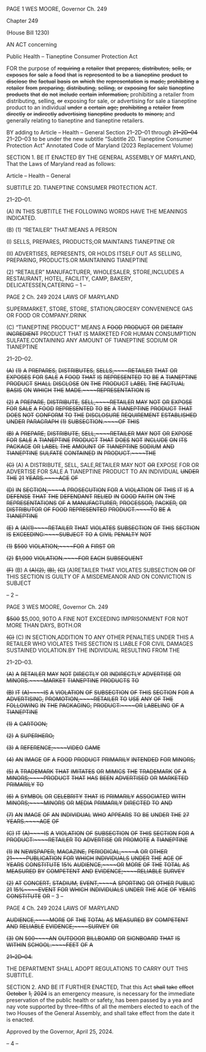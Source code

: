 PAGE 1
WES MOORE, Governor Ch. 249

Chapter 249

(House Bill 1230)

AN ACT concerning

Public Health – Tianeptine Consumer Protection Act

FOR the purpose of ~~requiring~~ ~~a~~ ~~retailer~~ ~~that~~ ~~prepares,~~ ~~distributes,~~ ~~sells,~~ ~~or~~ ~~exposes~~ ~~for~~ ~~sale~~
~~a~~ ~~food~~ ~~that~~ ~~is~~ ~~represented~~ ~~to~~ ~~be~~ ~~a~~ ~~tianeptine~~ ~~product~~ ~~to~~ ~~disclose~~ ~~the~~ ~~factual~~ ~~basis~~ ~~on~~
~~which~~ ~~the~~ ~~representation~~ ~~is~~ ~~made;~~ ~~prohibiting~~ ~~a~~ ~~retailer~~ ~~from~~ ~~preparing,~~ ~~distributing,~~
~~selling,~~ ~~or~~ ~~exposing~~ ~~for~~ ~~sale~~ ~~tianeptine~~ ~~products~~ ~~that~~ ~~do~~ ~~not~~ ~~include~~ ~~certain~~
~~information;~~ prohibiting a retailer from distributing, selling, ~~or~~ exposing for sale, or
advertising for sale a tianeptine product to an individual ~~under~~ ~~a~~ ~~certain~~ ~~age;~~
~~prohibiting~~ ~~a~~ ~~retailer~~ ~~from~~ ~~directly~~ ~~or~~ ~~indirectly~~ ~~advertising~~ ~~tianeptine~~ ~~products~~ ~~to~~
~~minors;~~ and generally relating to tianeptine and tianeptine retailers.

BY adding to
Article – Health – General
Section 21–2D–01 through ~~21–2D–04~~ 21–2D–03 to be under the new subtitle
“Subtitle 2D. Tianeptine Consumer Protection Act”
Annotated Code of Maryland
(2023 Replacement Volume)

SECTION 1. BE IT ENACTED BY THE GENERAL ASSEMBLY OF MARYLAND,
That the Laws of Maryland read as follows:

Article – Health – General

SUBTITLE 2D. TIANEPTINE CONSUMER PROTECTION ACT.

21–2D–01.

(A) IN THIS SUBTITLE THE FOLLOWING WORDS HAVE THE MEANINGS
INDICATED.

(B) (1) “RETAILER” THAT:MEANS A PERSON

(I) SELLS, PREPARES, PRODUCTS;OR MAINTAINS TIANEPTINE
OR

(II) ADVERTISES, REPRESENTS, OR HOLDS ITSELF OUT AS
SELLING, PREPARING, PRODUCTS.OR MAINTAINING TIANEPTINE

(2) “RETAILER” MANUFACTURER, WHOLESALER, STORE,INCLUDES A
RESTAURANT, HOTEL, FACILITY, CAMP, BAKERY, DELICATESSEN,CATERING
– 1 –

PAGE 2
Ch. 249 2024 LAWS OF MARYLAND

SUPERMARKET, STORE, STORE, STATION,GROCERY CONVENIENCE GAS OR FOOD OR
COMPANY.DRINK

(C) “TIANEPTINE PRODUCT” MEANS A ~~FOOD~~ ~~PRODUCT~~ ~~OR~~ ~~DIETARY~~
~~INGREDIENT~~ PRODUCT THAT IS MARKETED FOR HUMAN CONSUMPTION
SULFATE.CONTAINING ANY AMOUNT OF TIANEPTINE SODIUM OR TIANEPTINE

21–2D–02.

~~(A)~~ ~~(1)~~ ~~A~~ ~~PREPARES,~~ ~~DISTRIBUTES,~~ ~~SELLS,~~~~RETAILER~~ ~~THAT~~ ~~OR~~ ~~EXPOSES~~
~~FOR~~ ~~SALE~~ ~~A~~ ~~FOOD~~ ~~THAT~~ ~~IS~~ ~~REPRESENTED~~ ~~TO~~ ~~BE~~ ~~A~~ ~~TIANEPTINE~~ ~~PRODUCT~~ ~~SHALL~~
~~DISCLOSE~~ ~~ON~~ ~~THE~~ ~~PRODUCT~~ ~~LABEL~~ ~~THE~~ ~~FACTUAL~~ ~~BASIS~~ ~~ON~~ ~~WHICH~~ ~~THE~~
~~MADE.~~~~REPRESENTATION~~ ~~IS~~

~~(2)~~ ~~A~~ ~~PREPARE,~~ ~~DISTRIBUTE,~~ ~~SELL,~~~~RETAILER~~ ~~MAY~~ ~~NOT~~ ~~OR~~ ~~EXPOSE~~
~~FOR~~ ~~SALE~~ ~~A~~ ~~FOOD~~ ~~REPRESENTED~~ ~~TO~~ ~~BE~~ ~~A~~ ~~TIANEPTINE~~ ~~PRODUCT~~ ~~THAT~~ ~~DOES~~ ~~NOT~~
~~CONFORM~~ ~~TO~~ ~~THE~~ ~~DISCLOSURE~~ ~~REQUIREMENT~~ ~~ESTABLISHED~~ ~~UNDER~~ ~~PARAGRAPH~~
~~(1)~~ ~~SUBSECTION.~~~~OF~~ ~~THIS~~

~~(B)~~ ~~A~~ ~~PREPARE,~~ ~~DISTRIBUTE,~~ ~~SELL,~~~~RETAILER~~ ~~MAY~~ ~~NOT~~ ~~OR~~ ~~EXPOSE~~ ~~FOR~~
~~SALE~~ ~~A~~ ~~TIANEPTINE~~ ~~PRODUCT~~ ~~THAT~~ ~~DOES~~ ~~NOT~~ ~~INCLUDE~~ ~~ON~~ ~~ITS~~ ~~PACKAGE~~ ~~OR~~ ~~LABEL~~
~~THE~~ ~~AMOUNT~~ ~~OF~~ ~~TIANEPTINE~~ ~~SODIUM~~ ~~AND~~ ~~TIANEPTINE~~ ~~SULFATE~~ ~~CONTAINED~~ ~~IN~~
~~PRODUCT.~~~~THE~~

~~(C)~~ (A) A DISTRIBUTE, SELL, SALE,RETAILER MAY NOT ~~OR~~ EXPOSE FOR
OR ADVERTISE FOR SALE A TIANEPTINE PRODUCT TO AN INDIVIDUAL ~~UNDER~~ ~~THE~~
~~21~~ ~~YEARS.~~~~AGE~~ ~~OF~~

~~(D)~~ ~~IN~~ ~~SECTION,~~~~A~~ ~~PROSECUTION~~ ~~FOR~~ ~~A~~ ~~VIOLATION~~ ~~OF~~ ~~THIS~~ ~~IT~~ ~~IS~~ ~~A~~ ~~DEFENSE~~
~~THAT~~ ~~THE~~ ~~DEFENDANT~~ ~~RELIED~~ ~~IN~~ ~~GOOD~~ ~~FAITH~~ ~~ON~~ ~~THE~~ ~~REPRESENTATIONS~~ ~~OF~~ ~~A~~
~~MANUFACTURER,~~ ~~PROCESSOR,~~ ~~PACKER,~~ ~~OR~~ ~~DISTRIBUTOR~~ ~~OF~~ ~~FOOD~~ ~~REPRESENTED~~
~~PRODUCT.~~~~TO~~ ~~BE~~ ~~A~~ ~~TIANEPTINE~~

~~(E)~~ ~~A~~ ~~(A)(1)~~~~RETAILER~~ ~~THAT~~ ~~VIOLATES~~ ~~SUBSECTION~~ ~~OF~~ ~~THIS~~ ~~SECTION~~ ~~IS~~
~~EXCEEDING:~~~~SUBJECT~~ ~~TO~~ ~~A~~ ~~CIVIL~~ ~~PENALTY~~ ~~NOT~~

~~(1)~~ ~~$500~~ ~~VIOLATION;~~~~FOR~~ ~~A~~ ~~FIRST~~ ~~OR~~

~~(2)~~ ~~$1,000~~ ~~VIOLATION.~~~~FOR~~ ~~EACH~~ ~~SUBSEQUENT~~

~~(F)~~ (B) A ~~(A)(2),~~ ~~(B),~~ ~~(C)~~ (A)RETAILER THAT VIOLATES SUBSECTION ~~OR~~
OF THIS SECTION IS GUILTY OF A MISDEMEANOR AND ON CONVICTION IS SUBJECT

– 2 –

PAGE 3
WES MOORE, Governor Ch. 249

~~$500~~ $5,000, 90TO A FINE NOT EXCEEDING IMPRISONMENT FOR NOT MORE THAN
DAYS, BOTH.OR

~~(G)~~ (C) IN SECTION,ADDITION TO ANY OTHER PENALTIES UNDER THIS A
RETAILER WHO VIOLATES THIS SECTION IS LIABLE FOR CIVIL DAMAGES SUSTAINED
VIOLATION.BY THE INDIVIDUAL RESULTING FROM THE

21–2D–03.

~~(A)~~ ~~A~~ ~~RETAILER~~ ~~MAY~~ ~~NOT~~ ~~DIRECTLY~~ ~~OR~~ ~~INDIRECTLY~~ ~~ADVERTISE~~ ~~OR~~
~~MINORS.~~~~MARKET~~ ~~TIANEPTINE~~ ~~PRODUCTS~~ ~~TO~~

~~(B)~~ ~~IT~~ ~~(A)~~~~IS~~ ~~A~~ ~~VIOLATION~~ ~~OF~~ ~~SUBSECTION~~ ~~OF~~ ~~THIS~~ ~~SECTION~~ ~~FOR~~ ~~A~~
~~ADVERTISING,~~ ~~PROMOTION,~~~~RETAILER~~ ~~TO~~ ~~USE~~ ~~ANY~~ ~~OF~~ ~~THE~~ ~~FOLLOWING~~ ~~IN~~ ~~THE~~
~~PACKAGING,~~ ~~PRODUCT:~~~~OR~~ ~~LABELING~~ ~~OF~~ ~~A~~ ~~TIANEPTINE~~

~~(1)~~ ~~A~~ ~~CARTOON;~~

~~(2)~~ ~~A~~ ~~SUPERHERO;~~

~~(3)~~ ~~A~~ ~~REFERENCE;~~~~VIDEO~~ ~~GAME~~

~~(4)~~ ~~AN~~ ~~IMAGE~~ ~~OF~~ ~~A~~ ~~FOOD~~ ~~PRODUCT~~ ~~PRIMARILY~~ ~~INTENDED~~ ~~FOR~~
~~MINORS;~~

~~(5)~~ ~~A~~ ~~TRADEMARK~~ ~~THAT~~ ~~IMITATES~~ ~~OR~~ ~~MIMICS~~ ~~THE~~ ~~TRADEMARK~~ ~~OF~~ ~~A~~
~~MINORS;~~~~PRODUCT~~ ~~THAT~~ ~~HAS~~ ~~BEEN~~ ~~ADVERTISED~~ ~~OR~~ ~~MARKETED~~ ~~PRIMARILY~~ ~~TO~~

~~(6)~~ ~~A~~ ~~SYMBOL~~ ~~OR~~ ~~CELEBRITY~~ ~~THAT~~ ~~IS~~ ~~PRIMARILY~~ ~~ASSOCIATED~~ ~~WITH~~
~~MINORS;~~~~MINORS~~ ~~OR~~ ~~MEDIA~~ ~~PRIMARILY~~ ~~DIRECTED~~ ~~TO~~ ~~AND~~

~~(7)~~ ~~AN~~ ~~IMAGE~~ ~~OF~~ ~~AN~~ ~~INDIVIDUAL~~ ~~WHO~~ ~~APPEARS~~ ~~TO~~ ~~BE~~ ~~UNDER~~ ~~THE~~
~~27~~ ~~YEARS.~~~~AGE~~ ~~OF~~

~~(C)~~ ~~IT~~ ~~(A)~~~~IS~~ ~~A~~ ~~VIOLATION~~ ~~OF~~ ~~SUBSECTION~~ ~~OF~~ ~~THIS~~ ~~SECTION~~ ~~FOR~~ ~~A~~
~~PRODUCT:~~~~RETAILER~~ ~~TO~~ ~~ADVERTISE~~ ~~OR~~ ~~PROMOTE~~ ~~A~~ ~~TIANEPTINE~~

~~(1)~~ ~~IN~~ ~~NEWSPAPER,~~ ~~MAGAZINE,~~ ~~PERIODICAL,~~~~A~~ ~~OR~~ ~~OTHER~~
~~21~~~~PUBLICATION~~ ~~FOR~~ ~~WHICH~~ ~~INDIVIDUALS~~ ~~UNDER~~ ~~THE~~ ~~AGE~~ ~~OF~~ ~~YEARS~~ ~~CONSTITUTE~~
~~15%~~ ~~AUDIENCE,~~~~OR~~ ~~MORE~~ ~~OF~~ ~~THE~~ ~~TOTAL~~ ~~AS~~ ~~MEASURED~~ ~~BY~~ ~~COMPETENT~~ ~~AND~~
~~EVIDENCE;~~~~RELIABLE~~ ~~SURVEY~~

~~(2)~~ ~~AT~~ ~~CONCERT,~~ ~~STADIUM,~~ ~~EVENT,~~~~A~~ ~~SPORTING~~ ~~OR~~ ~~OTHER~~ ~~PUBLIC~~
~~21~~ ~~15%~~~~EVENT~~ ~~FOR~~ ~~WHICH~~ ~~INDIVIDUALS~~ ~~UNDER~~ ~~THE~~ ~~AGE~~ ~~OF~~ ~~YEARS~~ ~~CONSTITUTE~~ ~~OR~~
– 3 –

PAGE 4
Ch. 249 2024 LAWS OF MARYLAND

~~AUDIENCE,~~~~MORE~~ ~~OF~~ ~~THE~~ ~~TOTAL~~ ~~AS~~ ~~MEASURED~~ ~~BY~~ ~~COMPETENT~~ ~~AND~~ ~~RELIABLE~~
~~EVIDENCE;~~~~SURVEY~~ ~~OR~~

~~(3)~~ ~~ON~~ ~~500~~~~AN~~ ~~OUTDOOR~~ ~~BILLBOARD~~ ~~OR~~ ~~SIGNBOARD~~ ~~THAT~~ ~~IS~~ ~~WITHIN~~
~~SCHOOL.~~~~FEET~~ ~~OF~~ ~~A~~

~~21–2D–04.~~

THE DEPARTMENT SHALL ADOPT REGULATIONS TO CARRY OUT THIS
SUBTITLE.

SECTION 2. AND BE IT FURTHER ENACTED, That this Act ~~shall~~ ~~take~~ ~~effect~~
~~October~~ ~~1,~~ ~~2024~~ is an emergency measure, is necessary for the immediate preservation of the
public health or safety, has been passed by a yea and nay vote supported by three–fifths of
all the members elected to each of the two Houses of the General Assembly, and shall take
effect from the date it is enacted.

Approved by the Governor, April 25, 2024.

– 4 –